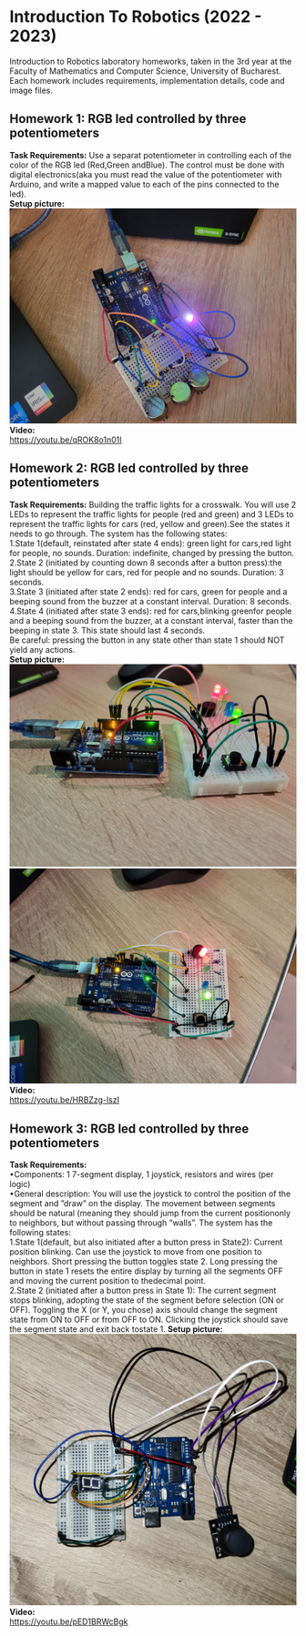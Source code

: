 # Introduction To Robotics (2022 - 2023)
Introduction to Robotics laboratory homeworks, taken in the 3rd year at the Faculty of Mathematics and Computer Science, University of Bucharest. Each homework includes requirements, implementation details, code and image files.

## Homework 1:  RGB led controlled by three potentiometers
**Task Requirements:**
Use a separat potentiometer in controlling each of the color of the RGB led (Red,Green andBlue).  The control must be done with digital electronics(aka you must read the value of the potentiometer with Arduino, and write a mapped value to each of the pins connected to the led).\
**Setup picture:**\
![RGB led image](https://github.com/StancuDenisaG/IntroductionToRobotics/blob/main/Homework%201/rgb_led1.jpeg)
**Video:**\
https://youtu.be/qROK8o1n01I

## Homework 2:  RGB led controlled by three potentiometers
**Task Requirements:**
Building  the  traffic  lights  for  a  crosswalk. You will use 2 LEDs to represent the traffic lights for people (red and green) and 3 LEDs to represent the traffic lights for cars (red, yellow and green).See the states it needs to go through. The system has the following states:\
1.State 1(default, reinstated after state 4 ends):  green light for cars,red  light  for  people,  no  sounds.   Duration:  indefinite,  changed  by pressing the button.\
2.State 2 (initiated by counting down 8 seconds after a button press):the  light  should  be  yellow  for  cars,  red  for  people  and  no  sounds. Duration:  3 seconds.\
3.State 3 (initiated after state 2 ends):  red for cars, green for people and a beeping sound from the buzzer at a constant interval. Duration: 8 seconds.\
4.State 4 (initiated after state 3 ends):  red for cars,blinking greenfor people and a beeping sound from the buzzer,  at a constant interval,  faster than the beeping in state 3.  This state should last 4 seconds.\
Be  careful:  pressing  the  button  in  any  state  other  than  state  1  should NOT yield any actions.\
**Setup picture:**\
![Crosswalk image](https://github.com/StancuDenisaG/IntroductionToRobotics/blob/main/Homework2/crosswalk_2.jpeg)
![Crosswalk image](https://github.com/StancuDenisaG/IntroductionToRobotics/blob/main/Homework2/crosswalk_1.jpeg)
**Video:**\
https://youtu.be/HRBZzg-lszI

## Homework 3:  RGB led controlled by three potentiometers
**Task Requirements:**\
  •Components:  1  7-segment  display,  1  joystick,  resistors  and  wires  (per logic)\
  •General description: You will use the joystick to control the position of the segment and ”draw” on the display.  The movement between segments should be natural (meaning they should jump from the current positiononly to neighbors, but without passing through ”walls”. The system has the following states:\
  1.State  1(default,  but  also  initiated  after  a  button  press  in  State2):  Current  position  blinking.   Can  use  the  joystick  to  move  from one  position  to  neighbors.   Short  pressing  the  button  toggles  state 2.  Long pressing the button in state 1 resets the entire display by turning all the segments OFF and moving the current position to thedecimal point.\
  2.State  2 (initiated  after  a  button  press  in  State  1):   The  current segment  stops  blinking,  adopting  the  state  of  the  segment  before selection (ON or OFF). Toggling the X (or Y, you chose) axis should change  the  segment  state  from  ON  to  OFF  or  from  OFF  to  ON. Clicking the joystick should save the segment state and exit back tostate 1.
**Setup picture:**\
![image](https://github.com/StancuDenisaG/IntroductionToRobotics/blob/main/7-seg_2.jpeg)
**Video:**\
https://youtu.be/pED1BRWcBgk

